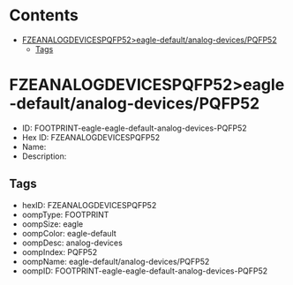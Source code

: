 



Contents
========

* [FZEANALOGDEVICESPQFP52>eagle-default/analog-devices/PQFP52](#fzeanalogdevicespqfp52eagle-defaultanalog-devicespqfp52)
	* [Tags](#tags)

# FZEANALOGDEVICESPQFP52>eagle-default/analog-devices/PQFP52

- ID: FOOTPRINT-eagle-eagle-default-analog-devices-PQFP52
- Hex ID: FZEANALOGDEVICESPQFP52
- Name: 
- Description: 

## Tags

- hexID: FZEANALOGDEVICESPQFP52
- oompType: FOOTPRINT
- oompSize: eagle
- oompColor: eagle-default
- oompDesc: analog-devices
- oompIndex: PQFP52
- oompName: eagle-default/analog-devices/PQFP52
- oompID: FOOTPRINT-eagle-eagle-default-analog-devices-PQFP52
